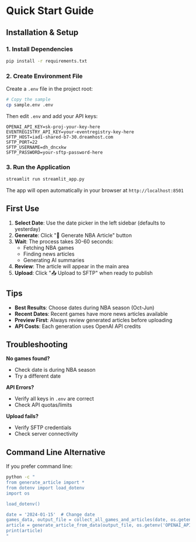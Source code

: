 # Quick Start Guide

## Installation & Setup

### 1. Install Dependencies

```bash
pip install -r requirements.txt
```

### 2. Create Environment File

Create a `.env` file in the project root:

```bash
# Copy the sample
cp sample.env .env
```

Then edit `.env` and add your API keys:

```env
OPENAI_API_KEY=sk-proj-your-key-here
EVENTREGISTRY_API_KEY=your-eventregistry-key-here
SFTP_HOST=iad1-shared-b7-30.dreamhost.com
SFTP_PORT=22
SFTP_USERNAME=dh_dncxkw
SFTP_PASSWORD=your-sftp-password-here
```

### 3. Run the Application

```bash
streamlit run streamlit_app.py
```

The app will open automatically in your browser at `http://localhost:8501`

## First Use

1. **Select Date**: Use the date picker in the left sidebar (defaults to yesterday)
2. **Generate**: Click "🚀 Generate NBA Article" button
3. **Wait**: The process takes 30-60 seconds:
   - Fetching NBA games
   - Finding news articles
   - Generating AI summaries
4. **Review**: The article will appear in the main area
5. **Upload**: Click "📤 Upload to SFTP" when ready to publish

## Tips

- **Best Results**: Choose dates during NBA season (Oct-Jun)
- **Recent Dates**: Recent games have more news articles available
- **Preview First**: Always review generated articles before uploading
- **API Costs**: Each generation uses OpenAI API credits

## Troubleshooting

**No games found?**
- Check date is during NBA season
- Try a different date

**API Errors?**
- Verify all keys in `.env` are correct
- Check API quotas/limits

**Upload fails?**
- Verify SFTP credentials
- Check server connectivity

## Command Line Alternative

If you prefer command line:

```bash
python -c "
from generate_article import *
from dotenv import load_dotenv
import os

load_dotenv()

date = '2024-01-15'  # Change date
games_data, output_file = collect_all_games_and_articles(date, os.getenv('EVENTREGISTRY_API_KEY'))
article = generate_article_from_data(output_file, os.getenv('OPENAI_API_KEY'))
print(article)
"
```
